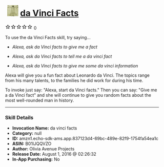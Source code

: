 # &nbsp;<img src="skill_icon" alt="da Vinci Facts icon" width="36"> [da Vinci Facts](http://alexa.amazon.com/#skills/amzn1.echo-sdk-ams.app.837123d4-69bc-489e-82f9-1754fa54ea1c)
![0 stars](../../images/ic_star_border_black_18dp_1x.png)![0 stars](../../images/ic_star_border_black_18dp_1x.png)![0 stars](../../images/ic_star_border_black_18dp_1x.png)![0 stars](../../images/ic_star_border_black_18dp_1x.png)![0 stars](../../images/ic_star_border_black_18dp_1x.png) 0

To use the da Vinci Facts skill, try saying...

* *Alexa, ask da Vinci facts to give me a fact*

* *Alexa, ask da Vinci facts to tell me a da vinci fact*

* *Alexa, ask da Vinci facts to give me some da vinci information*

Alexa will give you a fun fact about Leonardo da Vinci. The topics range from his many talents, to the families he did work for during his time.

To invoke just say: "Alexa, start da Vinci facts."
Then you can say: "Give me a da Vinci fact" and she will continue to give you random facts about the most well-rounded man in history.

***

### Skill Details

* **Invocation Name:** da vinci facts
* **Category:** null
* **ID:** amzn1.echo-sdk-ams.app.837123d4-69bc-489e-82f9-1754fa54ea1c
* **ASIN:** B01IJQQVZO
* **Author:** Olivia Avenue Projects
* **Release Date:** August 1, 2016 @ 02:26:32
* **In-App Purchasing:** No
